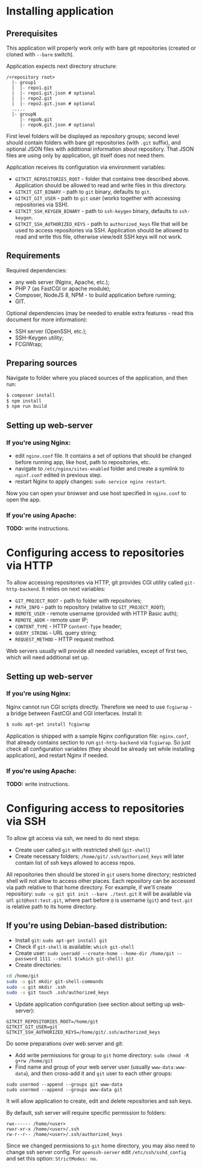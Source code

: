 # Installing application

## Prerequisites

This application will properly work only with bare git repositories (created or 
cloned with `--bare` switch).

Application expects next directory structure:

```
/<repository root>
  |- group1
  |  |- repo1.git
  |  |- repo1.git.json # optional
  |  |- repo2.git
  |  |- repo2.git.json # optional
  .....
  |- groupN
     |- repoN.git
     |- repoN.git.json # optional
```

First level folders will be displayed as repository groups; second level
should contain folders with bare git repositories (with `.git` suffix),
and optional JSON files with additional information about repository.
That JSON files are using only by application, git itself does not need them.

Application receives its configuration via environment variables:

- `GITKIT_REPOSITORIES_ROOT` - folder that contains tree described above. 
  Application should be allowed to read and write files in this directory.
- `GITKIT_GIT_BINARY` - path to `git` binary, defaults to `git`.
- `GITKIT_GIT_USER` - path to `git` user (works together with accessing repositories via SSH).
- `GITKIT_SSH_KEYGEN_BINARY` - path to `ssh-keygen` binary, defaults to `ssh-keygen`.  
- `GITKIT_SSH_AUTHORIZED_KEYS` - path to `authorized_keys` file that will be used to access repositories via SSH.
  Application should be allowed to read and write this file, otherwise view/edit SSH keys will
  not work. 
  
## Requirements

Required dependencies:

- any web server (Nginx, Apache, etc.);
- PHP 7 (as FastCGI or apache module);
- Composer, NodeJS 8, NPM - to build application before running;
- GIT.

Optional dependencies (may be needed to enable extra features - 
read this document for more information):

- SSH server (OpenSSH, etc.);
- SSH-Keygen utility;   
- FCGIWrap;

## Preparing sources

Navigate to folder where you placed sources of the application, and then run:

```bash
$ composer install
$ npm install
$ npm run build
```

## Setting up web-server

### If you're using Nginx:

- edit `nginx.conf` file. It contains a set of options that should be changed 
  before running app, like host, path to repositories, etc.  
- navigate to `/etc/nginx/sites-enabled` folder and create a symlink to `nginf.conf`
  edited in previous step.
- restart Nginx to apply changes: `sudo service nginx restart`.

Now you can open your browser and use host specified in `nginx.conf` to open the app.  

### If you're using Apache:

**TODO:** write instructions.          

# Configuring access to repositories via HTTP

To allow accessing repositories via HTTP, git provides CGI utility called `git-http-backend`.
It relies on next variables:

- `GIT_PROJECT_ROOT` - path to folder with repositories; 
- `PATH_INFO` - path to repository (relative to `GIT_PROJECT_ROOT`);
- `REMOTE_USER` - remote username (provided with HTTP Basic auth);
- `REMOTE_ADDR` - remote user IP;
- `CONTENT_TYPE` - HTTP `Content-Type` header;
- `QUERY_STRING` - URL query string;
- `REQUEST_METHOD` - HTTP request method.

Web servers usually will provide all needed variables, except of first two, which 
will need additional set up.

## Setting up web-server

### If you're using Nginx: 

Nginx cannot run CGI scripts directly. Therefore we need to use `fcgiwrap` - 
a bridge between FastCGI and CGI interfaces. Install it:
```bash
$ sudo apt-get install fcgiwrap
```

Application is shipped with a sample Nginx configuration file: `nginx.conf`,
that already contains section to run `git-http-backend` via `fcgiwrap`. So
just check all configuration variables (they should be already set while installing
application), and restart Nginx if needed. 
   
### If you're using Apache:

**TODO:** write instructions.          

# Configuring access to repositories via SSH

To allow git access via ssh, we need to do next steps:

- Create user called `git` with restricted shell (`git-shell`)
- Create necessary folders; `/home/git/.ssh/authorized_keys` will
later contain list of ssh keys allowed to access repos.

All repositories then should be stored in `git` users home directory;
restricted shell will not allow to access other places. Each
repository can be accessed via path relative to that home directory.
For example, if we'll create repository: `sudo -u git git init --bare ./test.git`
it will be available via url: `git@host:test.git`, where part before `@`
is username (`git`) and `test.git` is relative path to its home directory.

## If you're using Debian-based distribution: 

- Install `git`: `sudo apt-get install git`
- Check if `git-shell` is available: `which git-shell`
- Create user: `sudo useradd --create-home --home-dir /home/git --password 1111 --shell $(which git-shell) git`
- Create directories: 
```bash
cd /home/git
sudo -u git mkdir git-shell-commands
sudo -u git mkdir .ssh
sudo -u git touch .ssh/authorized_keys
```
- Update application configuration (see section about setting up web-server):
```
GITKIT_REPOSITORIES_ROOT=/home/git
GITKIT_GIT_USER=git
GITKIT_SSH_AUTHORIZED_KEYS=/home/git/.ssh/authorized_keys
```

Do some preparations over web server and git:

- Add write permissions for group to `git` home directory: `sudo chmod -R g+rw /home/git`
- Find name and group of your web server user (usually `www-data:www-data`), and then cross-add it and `git` user to
each other groups:
```
sudo usermod --append --groups git www-data
sudo usermod --append --groups www-data git
```
It will allow application to create, edit and delete repositories and ssh keys.

By default, ssh server will require specific permission to folders:
```
rwx------ /home/<user>
rwxr-xr-x /home/<user>/.ssh
rw-r--r-- /home/<user>/.ssh/authorized_keys
```
Since we changed permissions to `git` home directory, you may also need to change ssh server config.
For `openssh-server` edit `/etc/ssh/sshd_config` and set this option: `StrictModes: no`.
